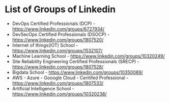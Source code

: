 # List of Groups of Linkedin
- DevOps Certified Professionals (DCP) - https://www.linkedin.com/groups/6727934/
- DevSecOps Certified Professionals (DSOCP) - https://www.linkedin.com/groups/1807520/
- Internet of things(IOT) School - https://www.linkedin.com/groups/1532107/
- Machine Learning School - https://www.linkedin.com/groups/10320249/
- Site Reliability Engineering Certified Professionals (SRECP) - https://www.linkedin.com/groups/1807528/
- Bigdata School - https://www.linkedin.com/groups/10350089/
- AWS - Azure - Gooogle Cloud - Ceritifed Professional - https://www.linkedin.com/groups/1807533/
- Artificial Intelligence School - https://www.linkedin.com/groups/10320238/
